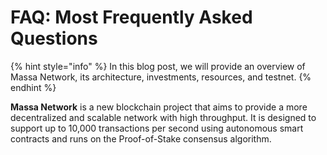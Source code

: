 # FAQ: Most Frequently Asked Questions

{% hint style="info" %}
In this blog post, we will provide an overview of Massa Network, its architecture, investments, resources, and testnet.
{% endhint %}

**Massa Network** is a new blockchain project that aims to provide a more decentralized and scalable network with high throughput. It is designed to support up to 10,000 transactions per second using autonomous smart contracts and runs on the Proof-of-Stake consensus algorithm.&#x20;

